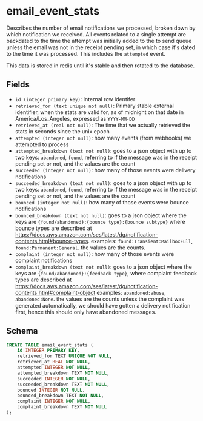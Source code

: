 # email_event_stats

Describes the number of email notifications we processed, broken down by which
notification we received. All events related to a single attempt are backdated
to the time the attempt was initially added to the to send queue unless the email
was not in the receipt pending set, in which case it's dated to the time it was
processed. This includes the `attempted` event.

This data is stored in redis until it's stable and then rotated to the database.

## Fields

- `id (integer primary key)`: Internal row identifer
- `retrieved_for (text unique not null)`: Primary stable external identifier,
  when the stats are valid for, as of midnight on that date in
  America/Los_Angeles, expressed as `YYYY-MM-DD`
- `retrieved_at (real not null)`: The time that we actually retrieved the
  stats in seconds since the unix epoch
- `attempted (integer not null)`: how many events (from webhooks) we attempted
  to process
- `attempted_breakdown (text not null)`: goes to a json object with up to
  two keys: `abandoned`, `found`, referring to if the message was in the
  receipt pending set or not, and the values are the count
- `succeeded (integer not null)`: how many of those events were delivery
  notifications
- `succeeded_breakdown (text not null)`: goes to a json object with up to
  two keys: `abandoned`, `found`, referring to if the message was in the
  receipt pending set or not, and the values are the count
- `bounced (integer not null)`: how many of those events were bounce
  notifications
- `bounced_breakdown (text not null)`: goes to a json object where the
  keys are `{found/abandoned}:{bounce type}:{bounce subtype}` where bounce types
  are described at https://docs.aws.amazon.com/ses/latest/dg/notification-contents.html#bounce-types.
  examples: `found:Transient:MailboxFull`, `found:Permanent:General`. the
  values are the counts.
- `complaint (integer not null)`: how many of those events were complaint
  notifications
- `complaint_breakdown (text not null)`: goes to a json object where the keys
  are `{found/abandoned}:{feedback type}`, where complaint feedback types are
  described at
  https://docs.aws.amazon.com/ses/latest/dg/notification-contents.html#complaint-object
  examples: `abandoned:abuse`, `abandoned:None`. the values are the counts
  unless the complaint was generated automatically, we should have gotten
  a delivery notification first, hence this should only have abandoned messages.

## Schema

```sql
CREATE TABLE email_event_stats (
    id INTEGER PRIMARY KEY,
    retrieved_for TEXT UNIQUE NOT NULL,
    retrieved_at REAL NOT NULL,
    attempted INTEGER NOT NULL,
    attempted_breakdown TEXT NOT NULL,
    succeeded INTEGER NOT NULL,
    succeeded_breakdown TEXT NOT NULL,
    bounced INTEGER NOT NULL,
    bounced_breakdown TEXT NOT NULL,
    complaint INTEGER NOT NULL,
    complaint_breakdown TEXT NOT NULL
);
```
